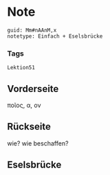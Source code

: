 # Note
```
guid: Mm#nAAnM,x
notetype: Einfach + Eselsbrücke
```

### Tags
```
Lektion51
```

## Vorderseite
ποῖος, α, ον

## Rückseite
wie? wie beschaffen?

## Eselsbrücke

